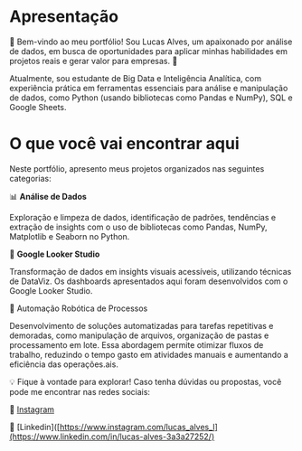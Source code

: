 # **Apresentação** 
👋 Bem-vindo ao meu portfólio! Sou Lucas Alves, um apaixonado por análise de dados, em busca de oportunidades para aplicar minhas habilidades em projetos reais e gerar valor para empresas. 🚀

Atualmente, sou estudante de Big Data e Inteligência Analítica, com experiência prática em ferramentas essenciais para análise e manipulação de dados, como Python (usando bibliotecas como Pandas e NumPy), SQL e Google Sheets.

# **O que você vai encontrar aqui**
Neste portfólio, apresento meus projetos organizados nas seguintes categorias:

📊 **Análise de Dados**

Exploração e limpeza de dados, identificação de padrões, tendências e extração de insights com o uso de bibliotecas como Pandas, NumPy, Matplotlib e Seaborn no Python.

🎨 **Google Looker Studio**

Transformação de dados em insights visuais acessíveis, utilizando técnicas de DataViz. Os dashboards apresentados aqui foram desenvolvidos com o Google Looker Studio.

🚧 Automação Robótica de Processos

Desenvolvimento de soluções automatizadas para tarefas repetitivas e demoradas, como manipulação de arquivos, organização de pastas e processamento em lote. Essa abordagem permite otimizar fluxos de trabalho, reduzindo o tempo gasto em atividades manuais e aumentando a eficiência das operações.ais.

💡 Fique à vontade para explorar! Caso tenha dúvidas ou propostas, você pode me encontrar nas redes sociais:

📸 [Instagram](https://www.instagram.com/lucas_alves_luz/)

📸 [Linkedin]([https://www.instagram.com/lucas_alves_l](https://www.linkedin.com/in/lucas-alves-3a3a27252/)
